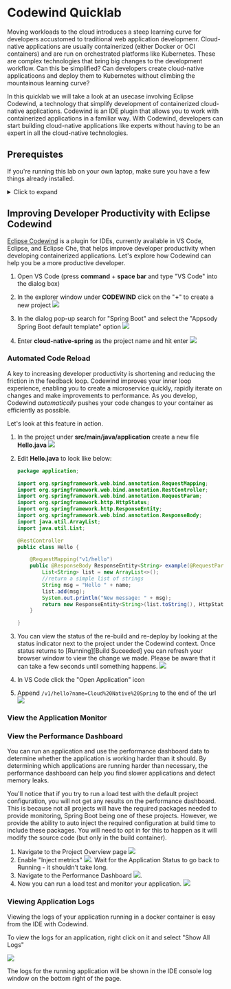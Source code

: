 # Codewind Quicklab

Moving workloads to the cloud introduces a steep learning curve for developers accustomed to traditional web application developmenr. Cloud-native applications are usually containerized (either Docker or OCI containers) and are run on orchestrated platforms like Kubernetes. These are complex technologies that bring big changes to the development workflow. Can this be simplified? Can developers create cloud-native applicatioons and deploy them to Kubernetes without climbing the mountainous learning curve? 

In this quicklab we will take a look at an usecase involving Eclipse Codewind, a technology that simplify development of containerized cloud-native applications. Codewind is an IDE plugin that allows you to work with containerized applications in a familiar way. With Codewind, developers can start building cloud-native applications like experts without having to be an expert in all the cloud-native technologies. 

## Prerequistes

If you're running this lab on your own laptop, make sure you have a few things already installed.

<details>
  <summary>Click to expand</summary>
  
### Configure Local System

This quicklab requires the following tools: 

1. Docker
2. VS Code
3. VS Code Codewind [extension](https://www.eclipse.org/codewind/mdt-vsc-getting-started.html)

We recommend working with the latest available version of each.

</details>

## Improving Developer Productivity with Eclipse Codewind

[Eclipse Codewind](https://www.eclipse.org/codewind/) is a plugin for IDEs, currently available in VS Code, Eclipse, and Eclipse Che, that helps improve developer productivity when developing containerized applications. Let's explore how Codewind can help you be a more productive developer.

1. Open VS Code (press **command** + **space bar** and type "VS Code" into the dialog box)
2. In the explorer window under **CODEWIND** click on the "**+**" to create a new project
![](images/codewind-explorer.png)

3. In the dialog pop-up search for "Spring Boot" and select the "Appsody Spring Boot default template" option
![](images/Create-cw-spring-boot.png)

4. Enter **cloud-native-spring** as the project name and hit enter
![](images/codewind-explorer-new.png)

### Automated Code Reload

A key to increasing developer productivity is shortening and reducing the friction in the feedback loop. Codewind improves your inner loop experience, enabling you to create a microservice quickly, rapidly iterate on changes and make improvements to performance. As you develop, Codewind *automatically* pushes your code changes to your container as efficiently as possible. 

Let's look at this feature in action.

1. 	In the project under **src/main/java/application** create a new file **Hello.java**
![](images/create-hello-dot-java.gif)
2. Edit **Hello.java** to look like below:
	
	```java
	package application;
	
	import org.springframework.web.bind.annotation.RequestMapping;
	import org.springframework.web.bind.annotation.RestController;
	import org.springframework.web.bind.annotation.RequestParam;
	import org.springframework.http.HttpStatus;
	import org.springframework.http.ResponseEntity;
	import org.springframework.web.bind.annotation.ResponseBody;
	import java.util.ArrayList;
	import java.util.List;
	
	@RestController
	public class Hello {
	
	    @RequestMapping("v1/hello")
	    public @ResponseBody ResponseEntity<String> example(@RequestParam("name") String name) {
	        List<String> list = new ArrayList<>();
	        //return a simple list of strings
	        String msg = "Hello " + name;
	        list.add(msg);
	        System.out.println("New message: " + msg);
	        return new ResponseEntity<String>(list.toString(), HttpStatus.OK);
	    }
	
	}
	```
3. You can view the status of the re-build and re-deploy by looking at the status indicator next to the project under the Codewind context. Once status returns to [Running][Build Suceeded] you can refresh your browser window to view the change we made. Please be aware that it can take a few seconds until something happens. 
	![](images/app-status.JPG)	
4. In VS Code click the "Open Application" icon	
5. Append `/v1/hello?name=Cloud%20Native%20Spring` to the end of the url
![](images/append-url.gif)

### View the Application Monitor


### View the Performance Dashboard

You can run an application and use the performance dashboard data to determine whether the application is working harder than it should. By determining which applications are running harder than necessary, the performance dashboard can help you find slower applications and detect memory leaks.

You'll notice that if you try to run a load test with the default project configuration, you will not get any results on the performance dashboard. This is because not all projects will have the required packages needed to provide monitoring, Spring Boot being one of these projects. However, we provide the ability to auto inject the required configuration at build time to include these packages. You will need to opt in for this to happen as it will modify the source code (but only in the build container).

1. Navigate to the Project Overview page ![](images/open-proj-overview.gif)
2. Enable "Inject metrics" ![](images/inject-metrics.gif). Wait for the Application Status to go back to Running - it shouldn't take long.
3. Navigate to the Performance Dashboard ![](images/open-perf-dash.gif).
4. Now you can run a load test and monitor your application. ![](images/perf-dash.gif)


### Viewing Application Logs

Viewing the logs of your application running in a docker container is easy from the IDE with Codewind. 

To view the logs for an application, right click on it and select "Show All Logs" 

![](images/show-logs-new.png)

The logs for the running application will be shown in the IDE console log window on the bottom right of the page. 
